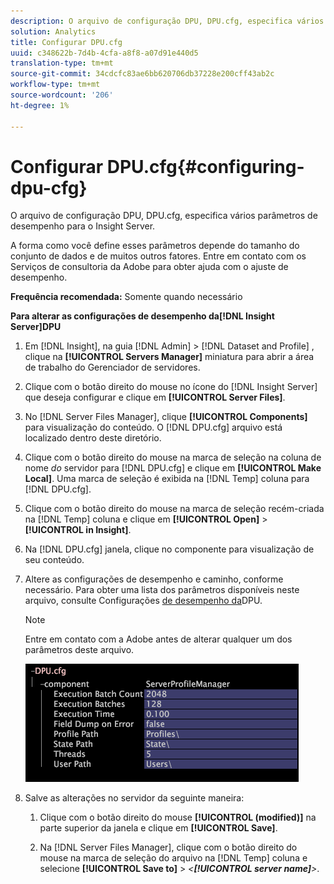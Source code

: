 ```yaml
---
description: O arquivo de configuração DPU, DPU.cfg, especifica vários parâmetros de desempenho para o Insight Server.
solution: Analytics
title: Configurar DPU.cfg
uuid: c348622b-7d4b-4cfa-a8f8-a07d91e440d5
translation-type: tm+mt
source-git-commit: 34cdcfc83ae6bb620706db37228e200cff43ab2c
workflow-type: tm+mt
source-wordcount: '206'
ht-degree: 1%

---
```



# Configurar DPU.cfg{#configuring-dpu-cfg}

O arquivo de configuração DPU, DPU.cfg, especifica vários parâmetros de desempenho para o Insight Server.

A forma como você define esses parâmetros depende do tamanho do conjunto de dados e de muitos outros fatores. Entre em contato com os Serviços de consultoria da Adobe para obter ajuda com o ajuste de desempenho.

**Frequência recomendada:** Somente quando necessário

**Para alterar as configurações de desempenho da[!DNL Insight Server]DPU**

1. Em [!DNL Insight], na guia [!DNL Admin] > [!DNL Dataset and Profile] , clique na **[!UICONTROL Servers Manager]** miniatura para abrir a área de trabalho do Gerenciador de servidores.
1. Clique com o botão direito do mouse no ícone do [!DNL Insight Server] que deseja configurar e clique em **[!UICONTROL Server Files]**.
1. No [!DNL Server Files Manager], clique **[!UICONTROL Components]** para visualização do conteúdo. O [!DNL DPU.cfg] arquivo está localizado dentro deste diretório.
1. Clique com o botão direito do mouse na marca de seleção na coluna de nome *do* servidor para [!DNL DPU.cfg] e clique em **[!UICONTROL Make Local]**. Uma marca de seleção é exibida na [!DNL Temp] coluna para [!DNL DPU.cfg].
1. Clique com o botão direito do mouse na marca de seleção recém-criada na [!DNL Temp] coluna e clique em **[!UICONTROL Open]** > **[!UICONTROL in Insight]**.
1. Na [!DNL DPU.cfg] janela, clique no componente para visualização de seu conteúdo.
1. Altere as configurações de desempenho e caminho, conforme necessário. Para obter uma lista dos parâmetros disponíveis neste arquivo, consulte Configurações [de desempenho da](../../../home/c-inst-svr/c-cfg-stgs-ref/c-dpu-perf-stgs.md#concept-477c4c526de44bda84176e62266c3df1)DPU.

   >[!NOTE]
   >
   >Entre em contato com a Adobe antes de alterar qualquer um dos parâmetros deste arquivo.

   ![](assets/cfg_DPU_egvalues.png)

1. Salve as alterações no servidor da seguinte maneira:

   1. Clique com o botão direito do mouse **[!UICONTROL (modified)]** na parte superior da janela e clique em **[!UICONTROL Save]**.

   1. Na [!DNL Server Files Manager], clique com o botão direito do mouse na marca de seleção do arquivo na [!DNL Temp] coluna e selecione **[!UICONTROL Save to]** > *&lt;**[!UICONTROL server name]**>*.

